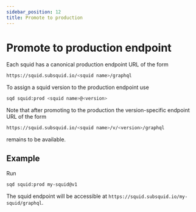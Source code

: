```yaml
---
sidebar_position: 12
title: Promote to production
---
```


# Promote to production endpoint

Each squid has a canonical production endpoint URL of the form
```bash
https://squid.subsquid.io/<squid name>/graphql
```

To assign a squid version to the production endpoint use 
```bash
sqd squid:prod <squid name>@<version>
```

Note that after promoting to the production the version-specific endpoint URL of the form
```bash
https://squid.subsquid.io/<squid name>/v/<version>/graphql
```
remains to be available.


## Example

Run
```bash
sqd squid:prod my-squid@v1
```

The squid endpoint will be accessible at `https://squid.subsquid.io/my-squid/graphql`.